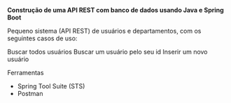 **Construção de uma API REST com banco de dados usando Java e Spring Boot**

Pequeno sistema (API REST) de usuários e departamentos, com os seguintes casos de uso:

Buscar todos usuários
Buscar um usuário pelo seu id
Inserir um novo usuário


Ferramentas
- Spring Tool Suite (STS)
- Postman
